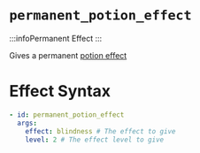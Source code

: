 # `permanent_potion_effect`
:::infoPermanent Effect
:::

Gives a permanent [potion effect](https://hub.spigotmc.org/javadocs/bukkit/org/bukkit/potion/PotionEffectType.html)

# Effect Syntax
```yaml
- id: permanent_potion_effect
  args:
    effect: blindness # The effect to give
    level: 2 # The effect level to give
```